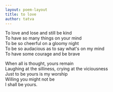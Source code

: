 ```yaml
---
layout: poem-layout
title: to love
author: tatva
---
```



To love and lose and still be kind  
To have so many things on your mind  
To be so cheerful on a gloomy night  
To be so audacious as to say what's on my mind  
To have some courage and be brave  

When all is thought, yours remain  
Laughing at the silliness, crying at the viciousness  
Just to be yours is my worship  
Willing you might not be  
I shall be yours.

